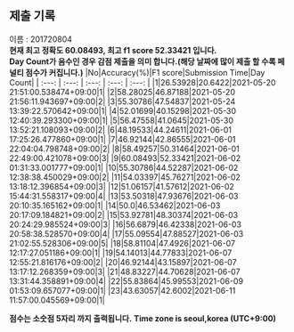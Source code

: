 


  
## 제출 기록  
이름 : 201720804  
**현재 최고 정확도 60.08493, 최고 f1 score 52.33421 입니다.**  
**Day Count가 음수인 경우 감점 제출을 의미 합니다.(해당 날짜에 많이 제출 할 수록 페널티 점수가 커집니다.)**
|No|Accuracy(%)|F1 score|Submission Time|Day Count|
| :---: | :---: | :---: | :---: | :---: |
|1|26.53928|20.6422|2021-05-20 21:51:00.538474+09:00|1|
|2|58.28025|46.87188|2021-05-20 21:56:11.943697+09:00|2|
|3|55.30786|47.54837|2021-05-24 13:39:22.570642+09:00|1|
|4|52.01699|40.15298|2021-05-30 12:40:39.293300+09:00|1|
|5|56.47558|41.0645|2021-05-30 13:52:21.108093+09:00|2|
|6|48.19533|44.24611|2021-06-01 17:25:26.477860+09:00|1|
|7|46.92144|42.86555|2021-06-01 22:04:04.798748+09:00|2|
|8|58.49257|50.31464|2021-06-01 22:49:00.421078+09:00|3|
|9|60.08493|52.33421|2021-06-02 01:31:33.001777+09:00|1|
|10|55.30786|44.52287|2021-06-02 12:38:38.450029+09:00|2|
|11|54.03397|45.76271|2021-06-02 13:18:12.396854+09:00|3|
|12|51.06157|41.57612|2021-06-02 15:44:31.558317+09:00|4|
|13|53.50318|47.93676|2021-06-03 20:10:35.165162+09:00|1|
|14|50.0|46.53462|2021-06-03 20:17:09.184821+09:00|2|
|15|53.92781|48.30374|2021-06-03 20:24:29.985524+09:00|3|
|16|56.6879|46.42338|2021-06-03 20:58:38.528570+09:00|4|
|17|55.09554|47.88527|2021-06-03 21:02:55.528306+09:00|5|
|18|58.81104|47.4926|2021-06-07 12:17:27.051186+09:00|1|
|19|54.14013|44.77833|2021-06-07 12:55:21.816176+09:00|2|
|20|46.92144|43.15897|2021-06-07 13:17:12.268359+09:00|3|
|21|48.83227|44.70628|2021-06-07 13:31:44.358891+09:00|4|
|22|55.83864|45.99553|2021-06-09 01:53:09.657077+09:00|1|
|23|43.63057|42.6002|2021-06-11 11:57:00.045569+09:00|1|


**점수는 소숫점 5자리 까지 출력됩니다.**
**Time zone is seoul,korea (UTC+9:00)**
